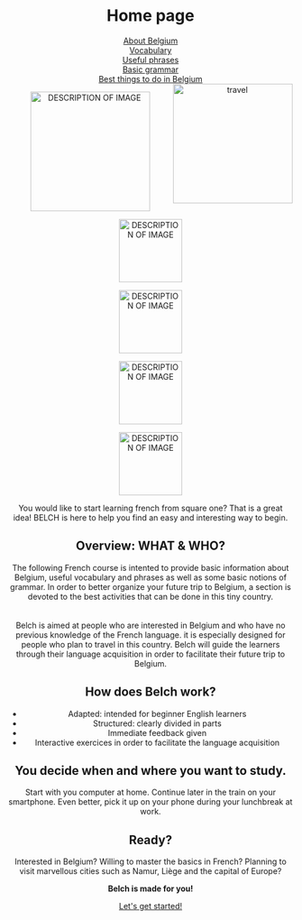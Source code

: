 <center> 
<h1>Home page</h1>
<p>
  <a href="page2.html">About Belgium</a> <br>
  <a href="page3.html">Vocabulary</a> <br>
  <a href="page4.html">Useful phrases</a> <br>
  <a href="page5.html">Basic grammar</a> <br>
  <a href="page6.html">Best things to do in Belgium</a> <br>
  <img src="https://image.flaticon.com/icons/png/512/2028/premium/2028661.png" alt="travel" style="width:212px;height:212px;" align="right">
</p>

<p>
<img src="https://image.flaticon.com/icons/png/512/2028/premium/2028661.png" alt="DESCRIPTION OF IMAGE" style="width:212px;height:212px;">
</p>

<p>
<img src="https://image.flaticon.com/icons/png/512/1623/1623343.png" alt="DESCRIPTION OF IMAGE" 
style="width:112px;height:112px;">
</p>


<p>
<img src="https://image.flaticon.com/icons/png/512/1126/1126453.png"
alt="DESCRIPTION OF IMAGE" style="width:112px;height:112px;">
</p>

<p>
<img src="https://image.flaticon.com/icons/png/512/761/761505.png"
alt="DESCRIPTION OF IMAGE" style="width:112px;height:112px;">
</p>

<p>
<img src="https://image.flaticon.com/icons/png/512/326/326731.png"
alt="DESCRIPTION OF IMAGE" style="width:112px;height:112px;">
</p>

<p> 
You would like to start learning french from square one? That is a great idea! BELCH is here to help you find an easy and interesting way to begin. <br>

<h2> Overview: WHAT & WHO?</h2>

The following French course is intented to provide basic information about Belgium, useful vocabulary and phrases as well as some basic notions of grammar. In order to better organize your future trip to Belgium, a section is devoted to the best activities that can be done in this tiny country. <br>
<br>
<br>
Belch is aimed at people who are interested in Belgium and who have no previous knowledge of the French language. it is especially designed for people who plan to travel in this country. Belch will guide the learners through their language acquisition in order to facilitate their future trip to Belgium. 
</p>



<p>
<h2>How does Belch work?</h2>
<ul>
  <li>Adapted: intended for beginner English learners</li>
  <li>Structured: clearly divided in parts</li>
  <li>Immediate feedback given</li>
  <li>Interactive exercices in order to facilitate the language acquisition</li>
  </ul>
</p>         


<p>
<h2> You decide when and where you want to study.</h2>
Start with you computer at home. Continue later in the train on your smartphone. Even better, pick it up on your phone during your lunchbreak at work. 
</p>

<p>
<h2> Ready?</h2>
Interested in Belgium? Willing to master the basics in French? Planning to visit marvellous cities such as Namur, Liège and the capital of Europe? <br>
</p>


<p> 
<strong>Belch is made for you!</strong> <br> 
</p>

<p>
<a href="https://camillefrancq.github.io/sml5202-final-francq/page2.html"> Let's get started! </a>
</p>
</center>




